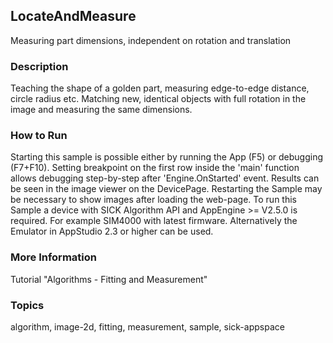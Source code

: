 ## LocateAndMeasure

Measuring part dimensions, independent on rotation and translation

### Description

Teaching the shape of a golden part, measuring edge-to-edge distance,
circle radius etc. Matching new, identical objects with full rotation
in the image and measuring the same dimensions.

### How to Run

Starting this sample is possible either by running the App (F5) or
debugging (F7+F10). Setting breakpoint on the first row inside the 'main'
function allows debugging step-by-step after 'Engine.OnStarted' event.
Results can be seen in the image viewer on the DevicePage.
Restarting the Sample may be necessary to show images after loading the web-page.
To run this Sample a device with SICK Algorithm API and AppEngine >= V2.5.0 is
required. For example SIM4000 with latest firmware. Alternatively the Emulator
in AppStudio 2.3 or higher can be used.

### More Information

Tutorial "Algorithms - Fitting and Measurement"

### Topics

algorithm, image-2d, fitting, measurement, sample, sick-appspace